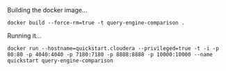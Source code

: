 
Building the docker image...
```
docker build --force-rm=true -t query-engine-comparison .
```

Running it...
```
docker run --hostname=quickstart.cloudera --privileged=true -t -i -p 80:80 -p 4040:4040 -p 7180:7180 -p 8888:8888 -p 10000:10000 --name quickstart query-engine-comparison
```
